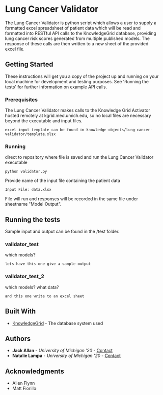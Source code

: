 # Lung Cancer Validator

The Lung Cancer Validator is python script which allows a user to supply a formatted excel spreadsheet of patient data which will be read and formatted into RESTful API calls to the KnowledgeGrid database, providing lung cancer risk scores generated from multiple published models. The response of these calls are then written to a new sheet of the provided excel file. 

## Getting Started

These instructions will get you a copy of the project up and running on your local machine for development and testing purposes. See 'Running the tests' for further information on example API calls. 

### Prerequisites

The Lung Cancer Validator makes calls to the Knowledge Grid Activator hosted remotely at kgrid.med.umich.edu, so no local files are necessary beyond the executable and input files.

```
excel input template can be found in knowledge-objects/lung-cancer-validator/template.xlsx
```

### Running

direct to repository where file is saved and run the Lung Cancer Validator executable

```
python validator.py
```

Provide name of the input file containing the patient data

```
Input File: data.xlsx
```

File will run and responses will be recorded in the same file under sheetname "Model Output". 

## Running the tests

Sample input and output can be found in the /test folder.

### validator_test

which models?

```
lets have this one give a sample output
```

### validator_test_2

which models? what data?

```
and this one write to an excel sheet
```


## Built With

* [KnowledgeGrid](http://kgrid.org/) - The database system used


## Authors

* **Jack Allan** - *University of Michigan '20* - [Contact](mailto:jackall@umich.edu)
* **Natalie Lampa** - *University of Michigan '20* - [Contact](mailto:nlampa@umich.edu)


## Acknowledgments

* Allen Flynn
* Matt Fiorillo
